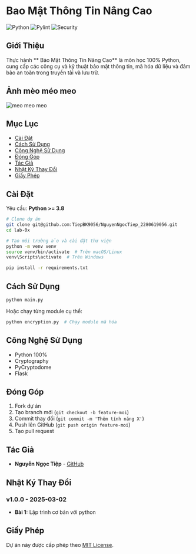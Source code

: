 # Bao Mật Thông Tin Nâng Cao

![Python](https://img.shields.io/badge/python-3.8%2B-blue)
![Pylint](https://img.shields.io/badge/code%20style-pylint-yellowgreen)
![Security](https://img.shields.io/badge/security-high-brightgreen)



## Giới Thiệu

Thực hành ** Bảo Mật Thông Tin Nâng Cao** là môn học 100% Python, cung cấp các công cụ và kỹ thuật bảo mật thông tin, mã hóa dữ liệu và đảm bảo an toàn trong truyền tải và lưu trữ.

## Ảnh mèo méo meo

![meo meo meo](https://encrypted-tbn0.gstatic.com/images?q=tbn:ANd9GcSx8w551dLxehCEzRL22CmC6IAIKO2I15GcPA&s)

## Mục Lục

- [Cài Đặt](#cai-dat)
- [Cách Sử Dụng](#cach-su-dung)
- [Công Nghệ Sử Dụng](#cong-nghe-su-dung)
- [Đóng Góp](#dong-gop)
- [Tác Giả](#tac-gia)
- [Nhật Ký Thay Đổi](#nhat-ky-thay-doi)
- [Giấy Phép](#giay-phep)

## Cài Đặt

Yêu cầu: **Python >= 3.8**

```bash
# Clone dự án
git clone git@github.com:TiepBK9056/NguyenNgocTiep_2280619056.git
cd lab-0x

# Tạo môi trường ảo và cài đặt thư viện
python -m venv venv
source venv/bin/activate  # Trên macOS/Linux
venv\Scripts\activate  # Trên Windows

pip install -r requirements.txt
```

## Cách Sử Dụng

```bash
python main.py
```

Hoặc chạy từng module cụ thể:

```bash
python encryption.py  # Chạy module mã hóa
```

## Công Nghệ Sử Dụng

- Python 100%
- Cryptography
- PyCryptodome
- Flask


## Đóng Góp

1. Fork dự án
2. Tạo branch mới (`git checkout -b feature-moi`)
3. Commit thay đổi (`git commit -m 'Thêm tính năng X'`)
4. Push lên GitHub (`git push origin feature-moi`)
5. Tạo pull request

## Tác Giả

- **Nguyễn Ngọc Tiệp** - [GitHub](https://github.com/TiepBK9056)

## Nhật Ký Thay Đổi

### v1.0.0 - 2025-03-02
- **Bài 1:** Lập trình cơ bản với python

## Giấy Phép

Dự án này được cấp phép theo [MIT License](https://choosealicense.com/licenses/mit/).

